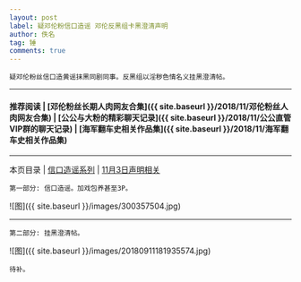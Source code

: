 ```yaml
---
layout: post
label: 疑邓伦粉信口造谣 邓伦反黑组卡黑澄清声明
author: 佚名
tag: 锤
comments: true
---
```


    疑邓伦粉丝信口造黄谣抹黑同剧同事。反黑组以淫秽色情名义挂黑澄清帖。

---

#### 推荐阅读 | [邓伦粉丝长期人肉网友合集]({{ site.baseurl }}/2018/11/邓伦粉丝人肉网友合集) | [公公与大粉的精彩聊天记录]({{ site.baseurl }}/2018/11/公公直管VIP群的聊天记录)  | [海军翻车史相关作品集]({{ site.baseurl }}/2018/11/海军翻车史相关作品集) 

---

本页目录 \| [信口造谣系列](#dxjja) \| [11月3日声明相关](#dxjjb) 


<a name="dxjja"></a>

    第一部分: 信口造谣。加戏包养甚至3P。
    
![图]({{ site.baseurl }}/images/300357504.jpg) 

---

    
<a name="dxjjb"></a>

    第二部分: 挂黑澄清帖。
    

![图]({{ site.baseurl }}/images/20180911181935574.jpg) 


    待补。


